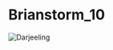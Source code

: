 # Brianstorm_10

![Darjeeling](https://imgcld.yatra.com/ytimages/image/upload/v1462443339/Darjeeling_Map2.jpg)
